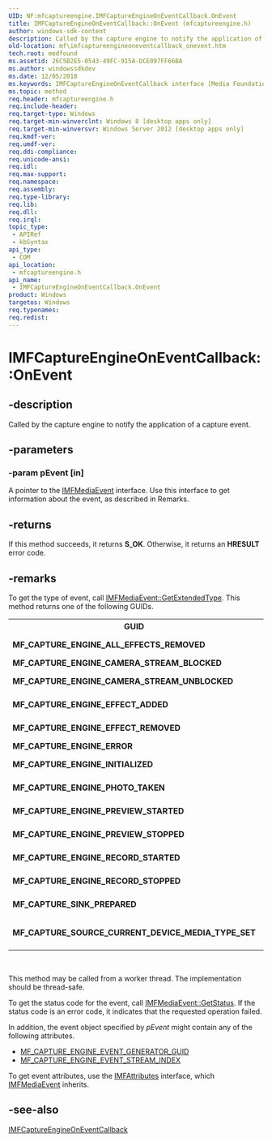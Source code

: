 ```yaml
---
UID: NF:mfcaptureengine.IMFCaptureEngineOnEventCallback.OnEvent
title: IMFCaptureEngineOnEventCallback::OnEvent (mfcaptureengine.h)
author: windows-sdk-content
description: Called by the capture engine to notify the application of a capture event.
old-location: mf\imfcaptureengineoneventcallback_onevent.htm
tech.root: medfound
ms.assetid: 26C5B2E5-0543-49FC-915A-DCE097FF66BA
ms.author: windowssdkdev
ms.date: 12/05/2018
ms.keywords: IMFCaptureEngineOnEventCallback interface [Media Foundation],OnEvent method, IMFCaptureEngineOnEventCallback.OnEvent, IMFCaptureEngineOnEventCallback::OnEvent, OnEvent, OnEvent method [Media Foundation], OnEvent method [Media Foundation],IMFCaptureEngineOnEventCallback interface, mf.imfcaptureengineoneventcallback_onevent, mfcaptureengine/IMFCaptureEngineOnEventCallback::OnEvent
ms.topic: method
req.header: mfcaptureengine.h
req.include-header: 
req.target-type: Windows
req.target-min-winverclnt: Windows 8 [desktop apps only]
req.target-min-winversvr: Windows Server 2012 [desktop apps only]
req.kmdf-ver: 
req.umdf-ver: 
req.ddi-compliance: 
req.unicode-ansi: 
req.idl: 
req.max-support: 
req.namespace: 
req.assembly: 
req.type-library: 
req.lib: 
req.dll: 
req.irql: 
topic_type:
 - APIRef
 - kbSyntax
api_type:
 - COM
api_location:
 - mfcaptureengine.h
api_name:
 - IMFCaptureEngineOnEventCallback.OnEvent
product: Windows
targetos: Windows
req.typenames: 
req.redist: 
---
```


# IMFCaptureEngineOnEventCallback::OnEvent


## -description


Called by the capture engine to notify the application of a capture event.


## -parameters




### -param pEvent [in]

A pointer to the <a href="https://msdn.microsoft.com/b4f686be-9472-433c-b983-6c48dfd3ac76">IMFMediaEvent</a> interface. Use this interface to get information about the event, as described in Remarks.


## -returns



If this method succeeds, it returns <b xmlns:loc="http://microsoft.com/wdcml/l10n">S_OK</b>. Otherwise, it returns an <b xmlns:loc="http://microsoft.com/wdcml/l10n">HRESULT</b> error code.




## -remarks



To get the type of event, call <a href="https://msdn.microsoft.com/56284491-6f84-467e-9fac-46b04db4024a">IMFMediaEvent::GetExtendedType</a>. This method returns one of the following GUIDs.

<table>
<tr>
<th>GUID</th>
<th>Description</th>
</tr>
<tr>
<td><b>MF_CAPTURE_ENGINE_ALL_EFFECTS_REMOVED</b></td>
<td>The <a href="https://msdn.microsoft.com/C01F7A61-3585-4E8B-B914-7DB1446D1BC1">IMFCaptureSource::RemoveAllEffects</a> method completed.</td>
</tr>
<tr>
<td><b>MF_CAPTURE_ENGINE_CAMERA_STREAM_BLOCKED</b></td>
<td>Video capture has been blocked by the driver.</td>
</tr>
<tr>
<td><b>MF_CAPTURE_ENGINE_CAMERA_STREAM_UNBLOCKED</b></td>
<td>Video capture has been restored by the driver after having been blocked.</td>
</tr>
<tr>
<td><b>MF_CAPTURE_ENGINE_EFFECT_ADDED</b></td>
<td>The <a href="https://msdn.microsoft.com/C108360D-0B8C-4539-9D78-A5559100086E">IMFCaptureSource::AddEffect</a> method completed.</td>
</tr>
<tr>
<td><b>MF_CAPTURE_ENGINE_EFFECT_REMOVED</b></td>
<td>The <a href="https://msdn.microsoft.com/5FF2EF1C-1BF0-4CF7-95AB-1BB10025D66F">IMFCaptureSource::RemoveEffect</a> method completed.</td>
</tr>
<tr>
<td><b>MF_CAPTURE_ENGINE_ERROR</b></td>
<td>An error occurred during capture.</td>
</tr>
<tr>
<td><b>MF_CAPTURE_ENGINE_INITIALIZED</b></td>
<td>The <a href="https://msdn.microsoft.com/23EC8B49-2F67-4FB8-AFFA-409823ACCF59">IMFCaptureEngine::Initialize</a> method completed.</td>
</tr>
<tr>
<td><b>MF_CAPTURE_ENGINE_PHOTO_TAKEN</b></td>
<td>The <a href="https://msdn.microsoft.com/6E633E90-9C8B-44B6-9149-704872143147">IMFCaptureEngine::TakePhoto</a> method completed.</td>
</tr>
<tr>
<td><b>MF_CAPTURE_ENGINE_PREVIEW_STARTED</b></td>
<td>The <a href="https://msdn.microsoft.com/C5BCF990-E7F9-48E9-B082-79953F5ED27C">IMFCaptureEngine::StartPreview</a> method completed.</td>
</tr>
<tr>
<td><b>MF_CAPTURE_ENGINE_PREVIEW_STOPPED</b></td>
<td>The <a href="https://msdn.microsoft.com/36DE5079-D4D5-4FC5-8CF6-1F5B3F9E8B66">IMFCaptureEngine::StopPreview</a> method completed.</td>
</tr>
<tr>
<td><b>MF_CAPTURE_ENGINE_RECORD_STARTED</b></td>
<td>The <a href="https://msdn.microsoft.com/22084409-B2E6-47EF-A59B-A762E9A9191D">IMFCaptureEngine::StartRecord</a> method completed.</td>
</tr>
<tr>
<td><b>MF_CAPTURE_ENGINE_RECORD_STOPPED</b></td>
<td>The <a href="https://msdn.microsoft.com/737C23E0-D4EF-4630-A460-2AE56FE50A12">IMFCaptureEngine::StopRecord</a> method completed.</td>
</tr>
<tr>
<td><b>MF_CAPTURE_SINK_PREPARED</b></td>
<td>The <a href="https://msdn.microsoft.com/244FD291-AD1D-4A51-87C3-C98B33978AA1">IMFCaptureSink::Prepare</a> method completed.</td>
</tr>
<tr>
<td><b>MF_CAPTURE_SOURCE_CURRENT_DEVICE_MEDIA_TYPE_SET</b></td>
<td>The <a href="https://msdn.microsoft.com/2B88BBAE-E837-4F4A-B697-64772F25C89D">IMFCaptureSource::SetCurrentDeviceMediaType</a>   method completed.</td>
</tr>
</table>
 

This method may be called from a worker thread. The implementation should be thread-safe.

To get the status code for the event, call <a href="https://msdn.microsoft.com/e2fc6c81-11c0-4947-b647-3e74a73ee5a2">IMFMediaEvent::GetStatus</a>. If the status code is an error code, it indicates that the requested operation failed.

In addition, the event object specified by <i>pEvent</i> might contain any of the following attributes.

<ul>
<li>
<a href="https://msdn.microsoft.com/DCCF3054-AF14-44C7-84C0-B03E35B5D90A">MF_CAPTURE_ENGINE_EVENT_GENERATOR_GUID</a>
</li>
<li>
<a href="https://msdn.microsoft.com/A15B334A-716A-467E-AEA5-C13710FFE109">MF_CAPTURE_ENGINE_EVENT_STREAM_INDEX</a>
</li>
</ul>
To get event attributes, use the <a href="https://msdn.microsoft.com/e12259f4-b631-4d4a-a296-c1cc6334b962">IMFAttributes</a> interface, which <a href="https://msdn.microsoft.com/b4f686be-9472-433c-b983-6c48dfd3ac76">IMFMediaEvent</a> inherits.




## -see-also




<a href="https://msdn.microsoft.com/6F04F843-160C-4F49-9841-ECC1450F4A58">IMFCaptureEngineOnEventCallback</a>
 

 


